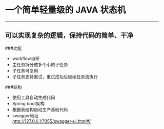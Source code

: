 # 一个简单轻量级的 JAVA 状态机


***
## 可以实现复杂的逻辑，保持代码的简单、干净

###功能
* workflow自研
* 主任务拆分成多个小的子任务
* 子任务可复用
* 子任务支持重试，重试成功后继续任务流执行

###结构
* 使用工具自动生成代码
* Spring boot架构
* 根据表结构自动生产基础代码
* swagger地址 <br>
  http://127.0.0.1:7055/swagger-ui.html#/